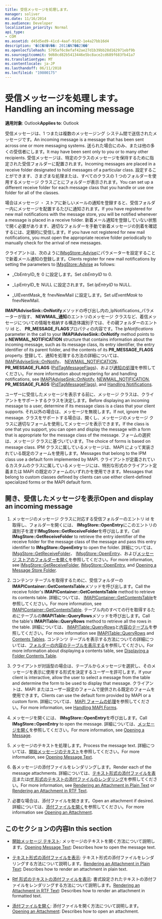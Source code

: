 ```yaml
---
title: 受信メッセージを処理します。
manager: soliver
ms.date: 11/16/2014
ms.audience: Developer
localization_priority: Normal
api_type:
- COM
ms.assetid: d45d5ed9-41cd-4aaf-91d2-1e4a27bb16d4
description: '�ŏI�X�V��: 2011�N7��23��'
ms.openlocfilehash: 5705af6c8efaf42ae27d1b39bb28d162971ebf9b
ms.sourcegitcommit: 9d60cd82b5413446e5bc8ace2cd689f683fb41a7
ms.translationtype: MT
ms.contentlocale: ja-JP
ms.lasthandoff: 06/11/2018
ms.locfileid: "19800175"
---
```

# <a name="handling-an-incoming-message"></a><span data-ttu-id="d733b-103">受信メッセージを処理します。</span><span class="sxs-lookup"><span data-stu-id="d733b-103">Handling an incoming message</span></span>

<span data-ttu-id="d733b-104">**適用対象**: Outlook</span><span class="sxs-lookup"><span data-stu-id="d733b-104">**Applies to**: Outlook</span></span> 
  
<span data-ttu-id="d733b-105">受信メッセージは、1 つまたは複数のメッセージング システム間で送信されたメッセージです。</span><span class="sxs-lookup"><span data-stu-id="d733b-105">An incoming message is a message that has been sent across one or more messaging systems.</span></span> <span data-ttu-id="d733b-106">送られた場合にのみ、または他の多くの受信者にします。</span><span class="sxs-lookup"><span data-stu-id="d733b-106">It may have been sent only to you or to many other recipients.</span></span> <span data-ttu-id="d733b-107">受信メッセージは、特定のクラスのメッセージを保持するために指定された受信フォルダーに配置されます。</span><span class="sxs-lookup"><span data-stu-id="d733b-107">Incoming messages are placed in a receive folder designated to hold messages of a particular class.</span></span> <span data-ttu-id="d733b-108">設定することができます、さまざまな処理または、すべてのクラスの 1 つのフォルダーを使用するメッセージ クラスごとにフォルダーが表示されます。</span><span class="sxs-lookup"><span data-stu-id="d733b-108">You can set up a different receive folder for each message class that you handle or use one folder for all of the classes.</span></span>
  
<span data-ttu-id="d733b-109">場合はメッセージ ・ ストアに新しいメールの通知を登録すると、受信フォルダー内にメッセージを配置するたびに通知されます。</span><span class="sxs-lookup"><span data-stu-id="d733b-109">If you have registered for new mail notifications with the message store, you will be notified whenever a message is placed in a receive folder.</span></span> <span data-ttu-id="d733b-110">新着メール通知を登録していない状態で開く必要があります、適切なフォルダーを手動で新着メッセージの到着を確認するには、定期的に受信します。</span><span class="sxs-lookup"><span data-stu-id="d733b-110">If you have not registered for new mail notifications, you must open the appropriate receive folder periodically to manually check for the arrival of new messages.</span></span>
  
<span data-ttu-id="d733b-111">クライアントは、次のように[IMsgStore::Advise](imsgstore-advise.md)にパラメーターを設定することで新着メール通知の登録します。</span><span class="sxs-lookup"><span data-stu-id="d733b-111">Clients register for new mail notifications by setting the parameters to [IMsgStore::Advise](imsgstore-advise.md) as follows:</span></span> 
  
- <span data-ttu-id="d733b-112">_CbEntryID_を 0 に設定します。</span><span class="sxs-lookup"><span data-stu-id="d733b-112">Set  _cbEntryID_ to 0.</span></span> 
    
- <span data-ttu-id="d733b-113">_LpEntryID_を NULL に設定されます。</span><span class="sxs-lookup"><span data-stu-id="d733b-113">Set  _lpEntryID_ to NULL.</span></span> 
    
- <span data-ttu-id="d733b-114">_UlEventMask_を fnevNewMail に設定します。</span><span class="sxs-lookup"><span data-stu-id="d733b-114">Set  _ulEventMask_ to fnevNewMail.</span></span> 
    
<span data-ttu-id="d733b-115">**IMAPIAdviseSink::OnNotify**メソッドの呼び出し内の_lpNotifications_パラメーターが指す、 **NEWMAIL\_通知**のエントリのメッセージ クラスなど、着信メッセージについての情報を格納する構造体識別子では、その親フォルダーのエントリ id と、 **PR_MESSAGE_FLAGS**プロパティの内容です。</span><span class="sxs-lookup"><span data-stu-id="d733b-115">The  _lpNotifications_ parameter in the call to your **IMAPIAdviseSink::OnNotify** method points to a **NEWMAIL\_NOTIFICATION** structure that contains information about the incoming message, such as its message class, its entry identifier, the entry identifier of its parent folder, and the contents of its **PR_MESSAGE_FLAGS** property.</span></span> <span data-ttu-id="d733b-116">登録して、通知を処理する方法の詳細については、 [IMAPIAdviseSink::OnNotify](imapiadvisesink-onnotify.md)、 [NEWMAIL_NOTIFICATION](newmail_notification.md)、 **PR_MESSAGE_FLAGS** ([PidTagMessageFlags](pidtagmessageflags-canonical-property.md))、および[通知の処理](handling-notifications.md)を参照してください。</span><span class="sxs-lookup"><span data-stu-id="d733b-116">For more information about registering for and handling notifications, see [IMAPIAdviseSink::OnNotify](imapiadvisesink-onnotify.md), [NEWMAIL_NOTIFICATION](newmail_notification.md), **PR_MESSAGE_FLAGS** ([PidTagMessageFlags](pidtagmessageflags-canonical-property.md)), and [Handling Notifications](handling-notifications.md).</span></span> 
  
<span data-ttu-id="d733b-117">ユーザーに受信したメッセージを表示する前に、メッセージ クラスは、クライアントをサポートするクラスを決定します。</span><span class="sxs-lookup"><span data-stu-id="d733b-117">Before displaying an incoming message to a user, determine if its message class is a class that your client supports.</span></span> <span data-ttu-id="d733b-118">それ以外の場合は、メッセージを無視します。</span><span class="sxs-lookup"><span data-stu-id="d733b-118">If not, ignore the message.</span></span> <span data-ttu-id="d733b-119">クラスをサポートする場合は、開くし、メッセージのメッセージ クラスに適切なフォームを使用してメッセージを表示できます。</span><span class="sxs-lookup"><span data-stu-id="d733b-119">If the class is one that you support, you can open and display the message with a form that is appropriate for the message class of the message.</span></span> <span data-ttu-id="d733b-120">フォームの選択は、メッセージ クラスに基づいています。</span><span class="sxs-lookup"><span data-stu-id="d733b-120">The choice of forms is based on message class.</span></span> <span data-ttu-id="d733b-121">IPM クラスに属しているメッセージは、MAPI によって実装されている既定のフォームを使用します。</span><span class="sxs-lookup"><span data-stu-id="d733b-121">Messages that belong to the IPM class use a default form implemented by MAPI.</span></span> <span data-ttu-id="d733b-122">クライアントが定義されているカスタムのクラスに属しているメッセージには、特別な形式のクライアント定義または MAPI の既定のフォームのいずれかを使用できます。</span><span class="sxs-lookup"><span data-stu-id="d733b-122">Messages that belong to custom classes defined by clients can use either client-defined specialized forms or the MAPI default form.</span></span>
  
## <a name="open-and-display-an-incoming-message"></a><span data-ttu-id="d733b-123">開き、受信したメッセージを表示</span><span class="sxs-lookup"><span data-stu-id="d733b-123">Open and display an incoming message</span></span>
  
1. <span data-ttu-id="d733b-124">メッセージのメッセージ クラスに対応する受信フォルダーのエントリ id を取得し、フォルダーを開くには、 **IMsgStore::OpenEntry**にこのエントリの識別子を渡す**IMsgStore::GetReceiveFolder**を呼び出します。</span><span class="sxs-lookup"><span data-stu-id="d733b-124">Call **IMsgStore::GetReceiveFolder** to retrieve the entry identifier of the receive folder for the message class of the message and pass this entry identifier to **IMsgStore::OpenEntry** to open the folder.</span></span> <span data-ttu-id="d733b-125">詳細については、 [IMsgStore::GetReceiveFolder](imsgstore-getreceivefolder.md)、 [IMsgStore::OpenEntry](imsgstore-openentry.md)、および[メッセージ ストアのフォルダーを開く](opening-a-message-store-folder.md)を参照してください。</span><span class="sxs-lookup"><span data-stu-id="d733b-125">For more information, see [IMsgStore::GetReceiveFolder](imsgstore-getreceivefolder.md), [IMsgStore::OpenEntry](imsgstore-openentry.md), and [Opening a Message Store Folder](opening-a-message-store-folder.md).</span></span>
    
2. <span data-ttu-id="d733b-126">コンテンツ テーブルを取得するために、受信フォルダーの**IMAPIContainer::GetContentsTable**メソッドを呼び出します。</span><span class="sxs-lookup"><span data-stu-id="d733b-126">Call the receive folder's **IMAPIContainer::GetContentsTable** method to retrieve its contents table.</span></span> <span data-ttu-id="d733b-127">詳細については、 [IMAPIContainer::GetContentsTable](imapicontainer-getcontentstable.md)を参照してください。</span><span class="sxs-lookup"><span data-stu-id="d733b-127">For more information, see [IMAPIContainer::GetContentsTable](imapicontainer-getcontentstable.md).</span></span> <span data-ttu-id="d733b-128">テーブル内のすべての行を取得するためにテーブルの**IMAPITable::QueryRows**メソッドを呼び出します。</span><span class="sxs-lookup"><span data-stu-id="d733b-128">Call the table's **IMAPITable::QueryRows** method to retrieve all the rows in the table.</span></span> <span data-ttu-id="d733b-129">詳細については、 [IMAPITable::QueryRows](imapitable-queryrows.md)と[内容のテーブル](contents-tables.md)を参照してください。</span><span class="sxs-lookup"><span data-stu-id="d733b-129">For more information see [IMAPITable::QueryRows](imapitable-queryrows.md) and [Contents Tables](contents-tables.md).</span></span> <span data-ttu-id="d733b-130">コンテンツ テーブルを表示する方法についての詳細については、[フォルダーの内容のテーブルを表示する](displaying-a-folder-contents-table.md)を参照してください。</span><span class="sxs-lookup"><span data-stu-id="d733b-130">For more information about displaying a contents table, see [Displaying a Folder Contents Table](displaying-a-folder-contents-table.md).</span></span>
    
3. <span data-ttu-id="d733b-131">クライアントが対話型の場合は、テーブルからメッセージを選択し、そのメッセージを表示に使用する形式を決定するユーザーを許可します。</span><span class="sxs-lookup"><span data-stu-id="d733b-131">If your client is interactive, allow the user to select a message from the table and determine the form to be used to display that message.</span></span> <span data-ttu-id="d733b-132">クライアントは、MAPI またはユーザー設定のフォームで提供される既定のフォームを使用できます。</span><span class="sxs-lookup"><span data-stu-id="d733b-132">Clients can use the default form provided by MAPI or a custom form.</span></span> <span data-ttu-id="d733b-133">詳細については、 [MAPI フォームの処理](handling-mapi-forms.md)を参照してください。</span><span class="sxs-lookup"><span data-stu-id="d733b-133">For more information, see [Handling MAPI Forms](handling-mapi-forms.md).</span></span>
    
4. <span data-ttu-id="d733b-134">メッセージを開くには、 **IMsgStore::OpenEntry**を呼び出します。</span><span class="sxs-lookup"><span data-stu-id="d733b-134">Call **IMsgStore::OpenEntry** to open the message.</span></span> <span data-ttu-id="d733b-135">詳細については、[メッセージを開く](opening-a-message.md)を参照してください。</span><span class="sxs-lookup"><span data-stu-id="d733b-135">For more information, see [Opening a Message](opening-a-message.md).</span></span>
    
5. <span data-ttu-id="d733b-136">メッセージのテキストを処理します。</span><span class="sxs-lookup"><span data-stu-id="d733b-136">Process the message text.</span></span> <span data-ttu-id="d733b-137">詳細については、[開始メッセージのテキスト](opening-message-text.md)を参照してください。</span><span class="sxs-lookup"><span data-stu-id="d733b-137">For more information, see [Opening Message Text](opening-message-text.md).</span></span>
    
6. <span data-ttu-id="d733b-138">各メッセージの添付ファイルをレンダリングします。</span><span class="sxs-lookup"><span data-stu-id="d733b-138">Render each of the message attachments.</span></span> <span data-ttu-id="d733b-139">詳細については、[テキスト形式の添付ファイルを表示](rendering-an-attachment-in-plain-text.md)または[rtf 形式のテキストの添付ファイルのレンダリング](rendering-an-attachment-in-rtf-text.md)を参照してください。</span><span class="sxs-lookup"><span data-stu-id="d733b-139">For more information, see [Rendering an Attachment in Plain Text](rendering-an-attachment-in-plain-text.md) or [Rendering an Attachment in RTF Text](rendering-an-attachment-in-rtf-text.md).</span></span>
    
7. <span data-ttu-id="d733b-140">必要な場合は、添付ファイルを開きます。</span><span class="sxs-lookup"><span data-stu-id="d733b-140">Open an attachment if desired.</span></span> <span data-ttu-id="d733b-141">詳細については、[添付ファイルを開く](opening-an-attachment.md)を参照してください。</span><span class="sxs-lookup"><span data-stu-id="d733b-141">For more information see [Opening an Attachment](opening-an-attachment.md).</span></span>
    
## <a name="in-this-section"></a><span data-ttu-id="d733b-142">このセクションの内容</span><span class="sxs-lookup"><span data-stu-id="d733b-142">In this section</span></span>

- <span data-ttu-id="d733b-143">[開始メッセージ テキスト](opening-message-text.md): メッセージのテキストを開く方法について説明します。</span><span class="sxs-lookup"><span data-stu-id="d733b-143">[Opening Message Text](opening-message-text.md): Describes how to open the message text.</span></span>
    
- <span data-ttu-id="d733b-144">[テキスト形式の添付ファイルを表示](rendering-an-attachment-in-plain-text.md): テキスト形式の添付ファイルをレンダリングする方法について説明します。</span><span class="sxs-lookup"><span data-stu-id="d733b-144">[Rendering an Attachment in Plain Text](rendering-an-attachment-in-plain-text.md): Describes how to render an attachment in plain text.</span></span>
    
- <span data-ttu-id="d733b-145">[Rtf 形式のテキストの添付ファイルを表示](rendering-an-attachment-in-rtf-text.md): 書式設定されたテキストの添付ファイルをレンダリングする方法について説明します。</span><span class="sxs-lookup"><span data-stu-id="d733b-145">[Rendering an Attachment in RTF Text](rendering-an-attachment-in-rtf-text.md): Describes how to render an attachment in formatted text.</span></span>
    
- <span data-ttu-id="d733b-146">[添付ファイルを開く](opening-an-attachment.md): 添付ファイルを開く方法について説明します。</span><span class="sxs-lookup"><span data-stu-id="d733b-146">[Opening an Attachment](opening-an-attachment.md): Describes how to open an attachment.</span></span>
    

